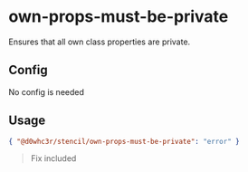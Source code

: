# own-props-must-be-private

Ensures that all own class properties are private.

## Config

No config is needed

## Usage

```json
{ "@d0whc3r/stencil/own-props-must-be-private": "error" }
```

> Fix included
